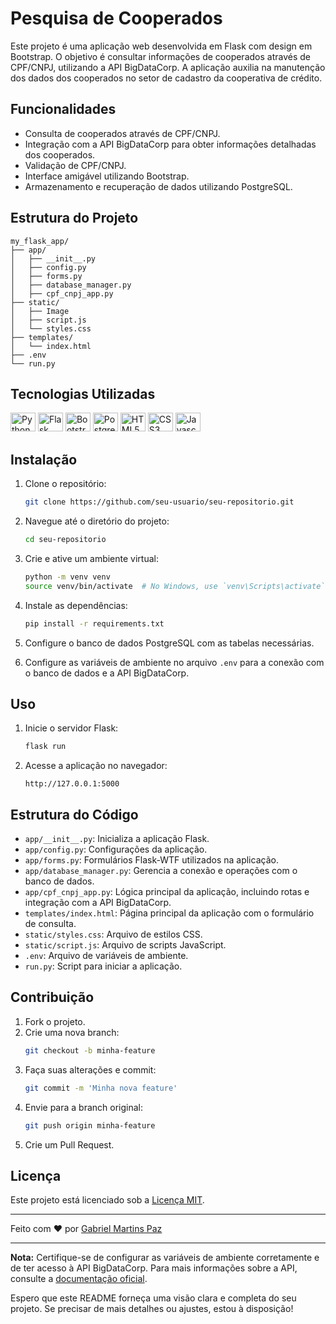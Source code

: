 # Pesquisa de Cooperados

Este projeto é uma aplicação web desenvolvida em Flask com design em Bootstrap. O objetivo é consultar informações de cooperados através de CPF/CNPJ, utilizando a API BigDataCorp. A aplicação auxilia na manutenção dos dados dos cooperados no setor de cadastro da cooperativa de crédito.

## Funcionalidades

- Consulta de cooperados através de CPF/CNPJ.
- Integração com a API BigDataCorp para obter informações detalhadas dos cooperados.
- Validação de CPF/CNPJ.
- Interface amigável utilizando Bootstrap.
- Armazenamento e recuperação de dados utilizando PostgreSQL.

## Estrutura do Projeto

```
my_flask_app/
├── app/
│   ├── __init__.py
│   ├── config.py
│   ├── forms.py
│   ├── database_manager.py
│   ├── cpf_cnpj_app.py
├── static/
│   ├── Image
│   ├── script.js
│   └── styles.css
├── templates/
│   └── index.html
├── .env
└── run.py
```

## Tecnologias Utilizadas
<div align-items: baseline>
<img height="30" width="40" alt = "Python" src="https://cdn.jsdelivr.net/gh/devicons/devicon@latest/icons/python/python-original.svg" />
<img height="30" width="40" alt = "Flask"  src="https://cdn.jsdelivr.net/gh/devicons/devicon@latest/icons/flask/flask-original-wordmark.svg" />
<img height="30" width="40" alt = "Bootstrap"  src="https://cdn.jsdelivr.net/gh/devicons/devicon@latest/icons/bootstrap/bootstrap-original.svg" />
<img height="30" width="40" alt = "PostgreSql"  src="https://cdn.jsdelivr.net/gh/devicons/devicon@latest/icons/postgresql/postgresql-original.svg" />
<img height="30" width="40" alt = "HTML5"  src="https://cdn.jsdelivr.net/gh/devicons/devicon@latest/icons/html5/html5-original.svg" />
<img height="30" width="40" alt = "CSS3"  src="https://cdn.jsdelivr.net/gh/devicons/devicon@latest/icons/css3/css3-original.svg" />
<img height="30" width="40" alt = "Javascript"  src="https://cdn.jsdelivr.net/gh/devicons/devicon@latest/icons/javascript/javascript-original.svg" />
</div>

          

## Instalação

1. Clone o repositório:
   ```sh
   git clone https://github.com/seu-usuario/seu-repositorio.git
   ```
2. Navegue até o diretório do projeto:
   ```sh
   cd seu-repositorio
   ```
3. Crie e ative um ambiente virtual:
   ```sh
   python -m venv venv
   source venv/bin/activate  # No Windows, use `venv\Scripts\activate`
   ```
4. Instale as dependências:
   ```sh
   pip install -r requirements.txt
   ```
5. Configure o banco de dados PostgreSQL com as tabelas necessárias.

6. Configure as variáveis de ambiente no arquivo `.env` para a conexão com o banco de dados e a API BigDataCorp.

## Uso

1. Inicie o servidor Flask:
   ```sh
   flask run
   ```
2. Acesse a aplicação no navegador:
   ```
   http://127.0.0.1:5000
   ```

## Estrutura do Código

- `app/__init__.py`: Inicializa a aplicação Flask.
- `app/config.py`: Configurações da aplicação.
- `app/forms.py`: Formulários Flask-WTF utilizados na aplicação.
- `app/database_manager.py`: Gerencia a conexão e operações com o banco de dados.
- `app/cpf_cnpj_app.py`: Lógica principal da aplicação, incluindo rotas e integração com a API BigDataCorp.
- `templates/index.html`: Página principal da aplicação com o formulário de consulta.
- `static/styles.css`: Arquivo de estilos CSS.
- `static/script.js`: Arquivo de scripts JavaScript.
- `.env`: Arquivo de variáveis de ambiente.
- `run.py`: Script para iniciar a aplicação.

## Contribuição

1. Fork o projeto.
2. Crie uma nova branch:
   ```sh
   git checkout -b minha-feature
   ```
3. Faça suas alterações e commit:
   ```sh
   git commit -m 'Minha nova feature'
   ```
4. Envie para a branch original:
   ```sh
   git push origin minha-feature
   ```
5. Crie um Pull Request.

## Licença

Este projeto está licenciado sob a [Licença MIT](LICENSE).

---

Feito com ❤️ por [Gabriel Martins Paz](https://github.com/Th3Gabriel)

---

**Nota:** Certifique-se de configurar as variáveis de ambiente corretamente e de ter acesso à API BigDataCorp. Para mais informações sobre a API, consulte a [documentação oficial](https://www.bigdatacorp.com.br/documentacao).

Espero que este README forneça uma visão clara e completa do seu projeto. Se precisar de mais detalhes ou ajustes, estou à disposição!
